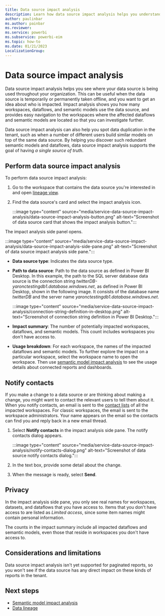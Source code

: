 ```yaml
---
title: Data source impact analysis
description: Learn how data source impact analysis helps you understand where your data source is being used throughout your organization.
author: paulinbar
ms.author: painbar
ms.reviewer: 
ms.service: powerbi
ms.subservice: powerbi-eim
ms.topic: how-to
ms.date: 01/21/2023
LocalizationGroup: 
---
```


# Data source impact analysis

Data source impact analysis helps you see where your data source is being used throughout your organization. This can be useful when the data source is temporarily or permanently taken offline, and you want to get an idea about who is impacted. Impact analysis shows you how many workspaces, dataflows, and semantic models use the data source, and provides easy navigation to the workspaces where the affected dataflows and semantic models are located so that you can investigate further.

Data source impact analysis can also help you spot data duplication in the tenant, such as when a number of different users build similar models on top of the same data source. By helping you discover such redundant semantic models and dataflows, data source impact analysis supports the goal of having *a single source of truth*.

## Perform data source impact analysis

To perform data source impact analysis:

1. Go to the workspace that contains the data source you're interested in and open [lineage view](service-data-lineage.md).
1. Find the data source's card and select the impact analysis icon.

    :::image type="content" source="media/service-data-source-impact-analysis/data-source-impact-analysis-button.png" alt-text="Screenshot of data source card that shows the impact analysis button.":::

The impact analysis side panel opens.

:::image type="content" source="media/service-data-source-impact-analysis/data-source-impact-analyis-side-pane.png" alt-text="Screenshot of data source impact analysis side pane.":::

* **Data source type**: Indicates the data source type.
* **Path to data source**: Path to the data source as defined in Power BI Desktop. In this example, the path to the SQL server database data source is the connection string *twitterDB-yaronctestingdb1.database.windows.net*, as defined in Power BI Desktop, shown in the following image. It consists of the database name *twitterDB* and the server name *yaronctestingdb1.database.windows.net*.

    :::image type="content" source="media/service-data-source-impact-analysis/connection-string-definition-in-desktop.png" alt-text="Screenshot of connection string definition in Power BI Desktop.":::

* **Impact summary**: The number of potentially impacted workspaces, dataflows, and semantic models. This count includes workspaces you don't have access to.
* **Usage breakdown**: For each workspace, the names of the impacted dataflows and semantic models. To further explore the impact on a particular workspace, select the workspace name to open the workspace. Then use [semantic model impact analysis](service-dataset-impact-analysis.md) to see the usage details about connected reports and dashboards.

## Notify contacts

If you make a change to a data source or are thinking about making a change, you might want to contact the relevant users to tell them about it. When you notify contacts, an email is sent to the [contact lists](service-create-the-new-workspaces.md#create-a-contact-list) of all the impacted workspaces. For classic workspaces, the email is sent to the workspace administrators. Your name appears on the email so the contacts can find you and reply back in a new email thread. 

1. Select **Notify contacts** in the impact analysis side pane. The notify contacts dialog appears.

    :::image type="content" source="media/service-data-source-impact-analysis/notify-contacts-dialog.png" alt-text="Screenshot of data source notify contacts dialog.":::

1. In the text box, provide some detail about the change.

1. When the message is ready, select **Send**.

## Privacy

In the impact analysis side pane, you only see real names for workspaces, datasets, and dataflows that you have access to. Items that you don't have access to are listed as *Limited access*, since some item names might contain personal information.

The counts in the impact summary include all impacted dataflows and semantic models, even those that reside in workspaces you don't have access to.

## Considerations and limitations

Data source impact analysis isn't yet supported for paginated reports, so you won't see if the data source has any direct impact on these kinds of reports in the tenant.

## Next steps

* [Semantic model impact analysis](service-dataset-impact-analysis.md)
* [Data lineage](service-data-lineage.md)